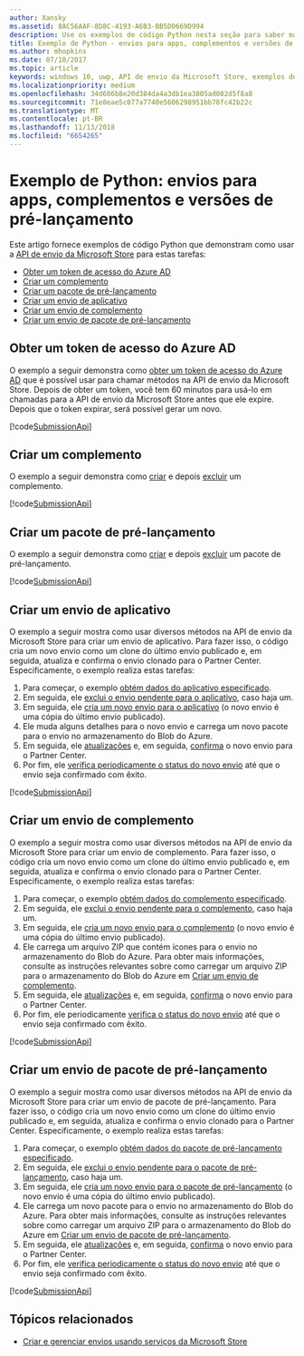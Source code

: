 ```yaml
---
author: Xansky
ms.assetid: 8AC56AAF-8D8C-4193-A6B3-BB5D0669D994
description: Use os exemplos de código Python nesta seção para saber mais sobre como usar a API de envio da Microsoft Store.
title: Exemplo de Python - envios para apps, complementos e versões de pré-lançamento
ms.author: mhopkins
ms.date: 07/10/2017
ms.topic: article
keywords: windows 10, uwp, API de envio da Microsoft Store, exemplos de código, python
ms.localizationpriority: medium
ms.openlocfilehash: 34d686b8e20d384da4a3db1ea3805ad082d5f8a8
ms.sourcegitcommit: 71e8eae5c077a7740e5606298951bb78fc42b22c
ms.translationtype: MT
ms.contentlocale: pt-BR
ms.lasthandoff: 11/13/2018
ms.locfileid: "6654265"
---
```

# <a name="python-sample-submissions-for-apps-add-ons-and-flights"></a>Exemplo de Python: envios para apps, complementos e versões de pré-lançamento

Este artigo fornece exemplos de código Python que demonstram como usar a [API de envio da Microsoft Store](create-and-manage-submissions-using-windows-store-services.md) para estas tarefas:

* [Obter um token de acesso do Azure AD](#token)
* [Criar um complemento](#create-add-on)
* [Criar um pacote de pré-lançamento](#create-package-flight)
* [Criar um envio de aplicativo](#create-app-submission)
* [Criar um envio de complemento](#create-add-on-submission)
* [Criar um envio de pacote de pré-lançamento](#create-flight-submission)

<span id="token" />

## <a name="obtain-an-azure-ad-access-token"></a>Obter um token de acesso do Azure AD

O exemplo a seguir demonstra como [obter um token de acesso do Azure AD](create-and-manage-submissions-using-windows-store-services.md#obtain-an-azure-ad-access-token) que é possível usar para chamar métodos na API de envio da Microsoft Store. Depois de obter um token, você tem 60 minutos para usá-lo em chamadas para a API de envio da Microsoft Store antes que ele expire. Depois que o token expirar, será possível gerar um novo.

[!code[SubmissionApi](./code/StoreServicesExamples_Submission/python/Examples.py#L1-L20)]

<span id="create-add-on" />

## <a name="create-an-add-on"></a>Criar um complemento

O exemplo a seguir demonstra como [criar](create-an-add-on.md) e depois [excluir](delete-an-add-on.md) um complemento.

[!code[SubmissionApi](./code/StoreServicesExamples_Submission/python/Examples.py#L26-L52)]

<span id="create-package-flight" />

## <a name="create-a-package-flight"></a>Criar um pacote de pré-lançamento

O exemplo a seguir demonstra como [criar](create-a-flight.md) e depois [excluir](delete-a-flight.md) um pacote de pré-lançamento.

[!code[SubmissionApi](./code/StoreServicesExamples_Submission/python/Examples.py#L58-L87)]

<span id="create-app-submission" />

## <a name="create-an-app-submission"></a>Criar um envio de aplicativo

O exemplo a seguir mostra como usar diversos métodos na API de envio da Microsoft Store para criar um envio de aplicativo. Para fazer isso, o código cria um novo envio como um clone do último envio publicado e, em seguida, atualiza e confirma o envio clonado para o Partner Center. Especificamente, o exemplo realiza estas tarefas:

1. Para começar, o exemplo [obtém dados do aplicativo especificado](get-an-app.md).
2. Em seguida, ele [exclui o envio pendente para o aplicativo](delete-an-app-submission.md), caso haja um.
3. Em seguida, ele [cria um novo envio para o aplicativo](create-an-app-submission.md) (o novo envio é uma cópia do último envio publicado).
4. Ele muda alguns detalhes para o novo envio e carrega um novo pacote para o envio no armazenamento do Blob do Azure.
5. Em seguida, ele [atualizações](update-an-app-submission.md) e, em seguida, [confirma](commit-an-app-submission.md) o novo envio para o Partner Center.
6. Por fim, ele [verifica periodicamente o status do novo envio](get-status-for-an-app-submission.md) até que o envio seja confirmado com êxito.

[!code[SubmissionApi](./code/StoreServicesExamples_Submission/python/Examples.py#L93-L166)]

<span id="create-add-on-submission" />

## <a name="create-an-add-on-submission"></a>Criar um envio de complemento

O exemplo a seguir mostra como usar diversos métodos na API de envio da Microsoft Store para criar um envio de complemento. Para fazer isso, o código cria um novo envio como um clone do último envio publicado e, em seguida, atualiza e confirma o envio clonado para o Partner Center. Especificamente, o exemplo realiza estas tarefas:

1. Para começar, o exemplo [obtém dados do complemento especificado](get-an-add-on.md).
2. Em seguida, ele [exclui o envio pendente para o complemento](delete-an-add-on-submission.md), caso haja um.
3. Em seguida, ele [cria um novo envio para o complemento](create-an-add-on-submission.md) (o novo envio é uma cópia do último envio publicado).
4. Ele carrega um arquivo ZIP que contém ícones para o envio no armazenamento do Blob do Azure. Para obter mais informações, consulte as instruções relevantes sobre como carregar um arquivo ZIP para o armazenamento do Blob do Azure em [Criar um envio de complemento](manage-add-on-submissions.md#create-an-add-on-submission).
5. Em seguida, ele [atualizações](update-an-add-on-submission.md) e, em seguida, [confirma](commit-an-add-on-submission.md) o novo envio para o Partner Center.
6. Por fim, ele periodicamente [verifica o status do novo envio](get-status-for-an-add-on-submission.md) até que o envio seja confirmado com êxito.

[!code[SubmissionApi](./code/StoreServicesExamples_Submission/python/Examples.py#L172-L245)]

<span id="create-flight-submission" />

## <a name="create-a-package-flight-submission"></a>Criar um envio de pacote de pré-lançamento

O exemplo a seguir mostra como usar diversos métodos na API de envio da Microsoft Store para criar um envio de pacote de pré-lançamento. Para fazer isso, o código cria um novo envio como um clone do último envio publicado e, em seguida, atualiza e confirma o envio clonado para o Partner Center. Especificamente, o exemplo realiza estas tarefas:

1. Para começar, o exemplo [obtém dados do pacote de pré-lançamento especificado](get-a-flight.md).
2. Em seguida, ele [exclui o envio pendente para o pacote de pré-lançamento](delete-a-flight-submission.md), caso haja um.
3. Em seguida, ele [cria um novo envio para o pacote de pré-lançamento](create-a-flight-submission.md) (o novo envio é uma cópia do último envio publicado).
4. Ele carrega um novo pacote para o envio no armazenamento do Blob do Azure. Para obter mais informações, consulte as instruções relevantes sobre como carregar um arquivo ZIP para o armazenamento do Blob do Azure em [Criar um envio de pacote de pré-lançamento](manage-flight-submissions.md#create-a-package-flight-submission).
5. Em seguida, ele [atualizações](update-a-flight-submission.md) e, em seguida, [confirma](commit-a-flight-submission.md) o novo envio para o Partner Center.
6. Por fim, ele [verifica periodicamente o status do novo envio](get-status-for-a-flight-submission.md) até que o envio seja confirmado com êxito.

[!code[SubmissionApi](./code/StoreServicesExamples_Submission/python/Examples.py#L251-L325)]

## <a name="related-topics"></a>Tópicos relacionados

* [Criar e gerenciar envios usando serviços da Microsoft Store](create-and-manage-submissions-using-windows-store-services.md)
